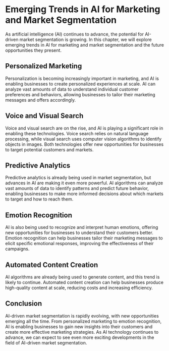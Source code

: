 Emerging Trends in AI for Marketing and Market Segmentation
=========================================================================================================================================

As artificial intelligence (AI) continues to advance, the potential for AI-driven market segmentation is growing. In this chapter, we will explore emerging trends in AI for marketing and market segmentation and the future opportunities they present.

Personalized Marketing
----------------------

Personalization is becoming increasingly important in marketing, and AI is enabling businesses to create personalized experiences at scale. AI can analyze vast amounts of data to understand individual customer preferences and behaviors, allowing businesses to tailor their marketing messages and offers accordingly.

Voice and Visual Search
-----------------------

Voice and visual search are on the rise, and AI is playing a significant role in enabling these technologies. Voice search relies on natural language processing, while visual search uses computer vision algorithms to identify objects in images. Both technologies offer new opportunities for businesses to target potential customers and markets.

Predictive Analytics
--------------------

Predictive analytics is already being used in market segmentation, but advances in AI are making it even more powerful. AI algorithms can analyze vast amounts of data to identify patterns and predict future behavior, enabling businesses to make more informed decisions about which markets to target and how to reach them.

Emotion Recognition
-------------------

AI is also being used to recognize and interpret human emotions, offering new opportunities for businesses to understand their customers better. Emotion recognition can help businesses tailor their marketing messages to elicit specific emotional responses, improving the effectiveness of their campaigns.

Automated Content Creation
--------------------------

AI algorithms are already being used to generate content, and this trend is likely to continue. Automated content creation can help businesses produce high-quality content at scale, reducing costs and increasing efficiency.

Conclusion
----------

AI-driven market segmentation is rapidly evolving, with new opportunities emerging all the time. From personalized marketing to emotion recognition, AI is enabling businesses to gain new insights into their customers and create more effective marketing strategies. As AI technology continues to advance, we can expect to see even more exciting developments in the field of AI-driven market segmentation.
